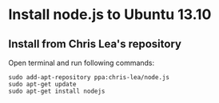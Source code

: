 Install node.js to Ubuntu 13.10
===============================

Install from Chris Lea's repository
-----------------------------------

Open terminal and run following commands:
```
sudo add-apt-repository ppa:chris-lea/node.js    
sudo apt-get update    
sudo apt-get install nodejs
```    
